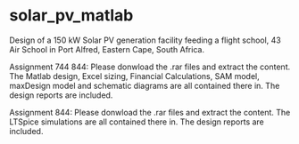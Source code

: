 # solar_pv_matlab

Design of a 150 kW Solar PV generation facility feeding a flight school, 43 Air School in Port Alfred, Eastern Cape, South Africa.

Assignment 744 844:
Please donwload the .rar files and extract the content. The Matlab design, Excel sizing, Financial Calculations, SAM model, maxDesign model and schematic diagrams are all contained there in. The design reports are included.

Assignment 844:
Please donwload the .rar files and extract the content. The LTSpice simulations are all contained there in. The design reports are included.
